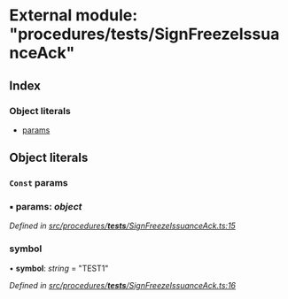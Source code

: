 # External module: "procedures/**tests**/SignFreezeIssuanceAck"

## Index

### Object literals

- [params](_procedures___tests___signfreezeissuanceack_.md#const-params)

## Object literals

### `Const` params

### ▪ **params**: _object_

_Defined in [src/procedures/**tests**/SignFreezeIssuanceAck.ts:15](https://github.com/PolymathNetwork/polymath-sdk/blob/d34930f/src/procedures/__tests__/SignFreezeIssuanceAck.ts#L15)_

### symbol

• **symbol**: _string_ = "TEST1"

_Defined in [src/procedures/**tests**/SignFreezeIssuanceAck.ts:16](https://github.com/PolymathNetwork/polymath-sdk/blob/d34930f/src/procedures/__tests__/SignFreezeIssuanceAck.ts#L16)_
